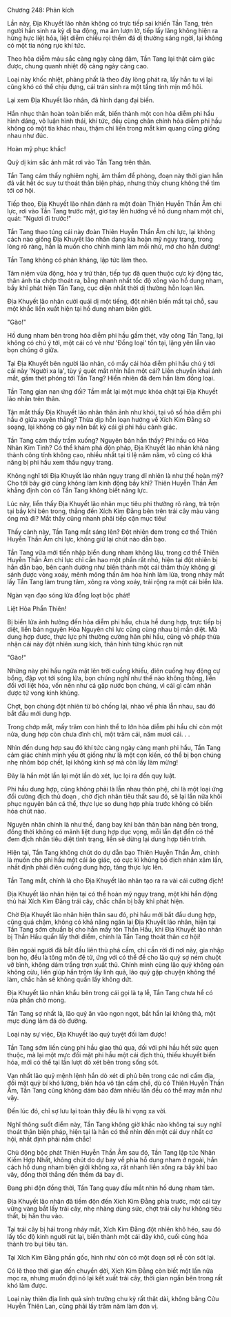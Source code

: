 




Chương 248: Phản kích


Lần này, Địa Khuyết lão nhân không có trực tiếp sai khiến Tần Tang, trên người hắn sinh ra kỳ dị ba động, ma âm lượn lờ, tiếp lấy lăng không hiện ra hừng hực liệt hỏa, liệt diễm chiếu rọi thềm đá dị thường sáng ngời, lại không có một tia nóng rực khí tức.

Theo hỏa diễm màu sắc càng ngày càng đậm, Tần Tang lại thật cảm giác được, chung quanh nhiệt độ càng ngày càng cao.

Loại này khốc nhiệt, phảng phất là theo đáy lòng phát ra, lấy hắn tu vi lại cũng khó có thể chịu đựng, cái trán sinh ra một tầng tinh mịn mồ hôi.

Lại xem Địa Khuyết lão nhân, đã hình dạng đại biến.

Hắn nhục thân hoàn toàn biến mất, biến thành một con hỏa diễm phi hầu hình dáng, vô luận hình thái, khí tức, đều cùng chân chính hỏa diễm phi hầu không có một tia khác nhau, thậm chí liền trong mắt kim quang cũng giống nhau như đúc.

Hoàn mỹ phục khắc!

Quỷ dị kim sắc ánh mắt rơi vào Tần Tang trên thân.

Tần Tang cảm thấy nghiêm nghị, âm thầm đề phòng, đoạn này thời gian hắn đã vắt hết óc suy tư thoát thân biện pháp, nhưng thủy chung không thể tìm tới cơ hội.

Tiếp theo, Địa Khuyết lão nhân đánh ra một đoàn Thiên Huyễn Thần Âm chi lực, rơi vào Tần Tang trước mặt, giơ tay lên hướng về hồ dung nham một chỉ, quát: "Ngươi đi trước!"

Tần Tang thao túng cái này đoàn Thiên Huyễn Thần Âm chi lực, lại không cách nào giống Địa Khuyết lão nhân dạng kia hoàn mỹ ngụy trang, trong lòng rõ ràng, hắn là muốn cho chính mình làm mồi nhử, mở cho hắn đường!

Tần Tang không có phản kháng, lập tức làm theo.

Tâm niệm vừa động, hỏa y trứ thân, tiếp tục đã quen thuộc cực kỳ động tác, thân ảnh tia chớp thoát ra, bằng nhanh nhất tốc độ xông vào hồ dung nham, bầy khỉ phát hiện Tần Tang, cục diện nhất thời dị thường hỗn loạn lên.

Địa Khuyết lão nhân cười quái dị một tiếng, đột nhiên biến mất tại chỗ, sau một khắc liền xuất hiện tại hồ dung nham biên giới.

"Gào!"

Hồ dung nham bên trong hỏa diễm phi hầu gầm thét, vây công Tần Tang, lại không có chú ý tới, một cái có vẻ như 'Đồng loại' tồn tại, lặng yên lẫn vào bọn chúng ở giữa.

Tại Địa Khuyết bên người lão nhân, có mấy cái hỏa diễm phi hầu chú ý tới cái này 'Người xa lạ', tùy ý quét mắt nhìn hắn một cái? Liền chuyển khai ánh mắt, gầm thét phóng tới Tần Tang? Hiển nhiên đã đem hắn làm đồng loại.

Tần Tang gian nan ứng đối? Tầm mắt lại một mực khóa chặt tại Địa Khuyết lão nhân trên thân.

Tận mắt thấy Địa Khuyết lão nhân thân ảnh như khói, tại vô số hỏa diễm phi hầu ở giữa xuyên thẳng? Thừa dịp hỗn loạn hướng về Xích Kim Đằng sờ soạng, lại không có gây nên bất kỳ cái gì phi hầu cảnh giác.

Tần Tang cảm thấy trầm xuống? Nguyên bản hắn thấy? Phi hầu có Hỏa Nhãn Kim Tinh? Có thể khám phá độn pháp, Địa Khuyết lão nhân khả năng thành công tính không cao, nhiều nhất tại tỉ lệ năm năm, vô cùng có khả năng bị phi hầu xem thấu ngụy trang.

Không nghĩ tới Địa Khuyết lão nhân ngụy trang dĩ nhiên là như thế hoàn mỹ? Cho tới bây giờ cũng không làm kinh động bầy khỉ? Thiên Huyễn Thần Âm khẳng định còn có Tần Tang không biết năng lực.

Lúc này, liền thấy Địa Khuyết lão nhân mục tiêu phi thường rõ ràng, trà trộn tại bầy khỉ bên trong, thẳng đến Xích Kim Đằng bên trên trái cây màu vàng óng mà đi? Mắt thấy cũng nhanh phải tiếp cận mục tiêu!

Thấy cảnh này, Tần Tang mắt sáng lên? Đột nhiên đem trong cơ thể Thiên Huyễn Thần Âm chi lực, không giữ lại chút nào dẫn bạo.

Tần Tang vừa mới tiến nhập biển dung nham không lâu, trong cơ thể Thiên Huyễn Thần Âm chi lực chỉ cần hao một phần rất nhỏ, hiện tại đột nhiên bị hắn dẫn bạo, bên cạnh dường như biến thành một cái thâm thúy không gì sánh được vòng xoáy, mênh mông thần âm hóa hình làm lửa, trong nháy mắt lấy Tần Tang làm trung tâm, xông ra vòng xoáy, trải rộng ra một cái biển lửa.

Ngàn vạn đạo sóng lửa đồng loạt bộc phát!

Liệt Hỏa Phần Thiên!

Bị biển lửa ảnh hưởng đến hỏa diễm phi hầu, chưa hề dung hợp, trực tiếp bị diệt, liền bản nguyên Hỏa Nguyên chi lực cũng cùng nhau bị mẫn diệt. Mà dung hợp được, thực lực phi thường cường hãn phi hầu, cũng vô pháp thừa nhận cái này đột nhiên xung kích, thân hình từng khúc rạn nứt

"Gào!"

Những này phi hầu ngửa mặt lên trời cuồng khiếu, điên cuồng huy động cự bổng, đập vọt tới sóng lửa, bọn chúng nghĩ như thế nào không thông, liền đối với liệt hỏa, vốn nên như cá gặp nước bọn chúng, vì cái gì cảm nhận được tử vong kinh khủng.

Chợt, bọn chúng đột nhiên từ bỏ chống lại, nhào về phía lẫn nhau, sau đó bắt đầu mới dung hợp.

Trong chớp mắt, mấy trăm con hình thể to lớn hỏa diễm phi hầu chỉ còn một nửa, dung hợp còn chưa đình chỉ, một trăm cái, năm mươi cái. . .

Nhìn đến dung hợp sau đó khí tức càng ngày càng mạnh phi hầu, Tần Tang cảm giác chính mình yếu ớt giống như là một con kiến, có thể bị bọn chúng nhẹ nhõm bóp chết, lại không kinh sợ mà còn lấy làm mừng!

Đây là hắn một lần lại một lần dò xét, lục lọi ra đến quy luật.

Phi hầu dung hợp, cũng không phải là lẫn nhau thôn phệ, chỉ là một loại ứng đối cường địch thủ đoạn , chờ địch nhân tiêu thất sau đó, sẽ lại lần nữa khôi phục nguyên bản cá thể, thực lực so dung hợp phía trước không có biến hóa chút nào.

Nguyên nhân chính là như thế, đang bay khỉ bản thân bản năng bên trong, đồng thời không có mãnh liệt dung hợp dục vọng, mỗi lần đạt đến có thể đem địch nhân tiêu diệt tình trạng, liền sẽ dừng lại dung hợp tiến trình.

Hiện tại, Tần Tang không chút do dự dẫn bạo Thiên Huyễn Thần Âm, chính là muốn cho phi hầu một cái ảo giác, có cực kì khủng bố địch nhân xâm lấn, nhất định phải điên cuồng dung hợp, tăng thực lực lên.

Tần Tang mắt, chính là cho Địa Khuyết lão nhân tạo ra ra vài cái cường địch!

Địa Khuyết lão nhân hiện tại có thể hoàn mỹ ngụy trang, một khi hắn động thủ hái Xích Kim Đằng trái cây, chắc chắn bị bầy khỉ phát hiện.

Chờ Địa Khuyết lão nhân hiện thân sau đó, phi hầu mới bắt đầu dung hợp, cũng quá chậm, không có khả năng ngăn lại Địa Khuyết lão nhân, hiện tại Tần Tang sớm chuẩn bị cho hắn mấy tôn Thần Hầu, khi Địa Khuyết lão nhân bị Thần Hầu quấn lấy thời điểm, chính là Tần Tang thoát thân cơ hội!

Bên ngoài người đã bắt đầu liên thủ phá cấm, chỉ cần rời đi nơi này, gia nhập bọn họ, đều là tông môn đệ tử, ứng với có thể để cho lão quỷ sợ ném chuột vỡ bình, không dám trắng trợn xuất thủ. Chính mình cùng lão quỷ không oán không cừu, liền giúp hắn trộm lấy linh quả, lão quỷ gặp chuyện không thể làm, chắc hẳn sẽ không quấn lấy không dứt.

Địa Khuyết lão nhân khẩu bên trong cái gọi là tạ lễ, Tần Tang chưa hề có nửa phần chờ mong.

Tần Tang sợ nhất là, lão quỷ ăn vào ngon ngọt, bắt hắn lại không thả, một mực dùng làm đá dò đường.

Loại này sự việc, Địa Khuyết lão quỷ tuyệt đối làm được!

Tần Tang sớm liền cùng phi hầu giao thủ qua, đối với phi hầu hết sức quen thuộc, mà lại một mực đối mặt phi hầu một cái địch thủ, thiếu khuyết biến hóa, mới có thể tại lần lượt dò xét bên trong sống sót.

Vạn nhất lão quỷ mệnh lệnh hắn dò xét di phủ bên trong các nơi cấm địa, đối mặt quỷ bí khó lường, biến hóa vô tận cấm chế, dù có Thiên Huyễn Thần Âm, Tần Tang cũng không dám bảo đảm nhiều lần đều có thể may mắn như vậy.

Đến lúc đó, chỉ sợ lưu lại toàn thây đều là hi vọng xa vời.

Nghĩ thông suốt điểm này, Tần Tang không giờ khắc nào không tại suy nghĩ thoát thân biện pháp, hiện tại là hắn có thể nhìn đến một cái duy nhất cơ hội, nhất định phải nắm chắc!

Chủ động bộc phát Thiên Huyễn Thần Âm sau đó, Tần Tang lập tức Nhân Kiếm Hợp Nhất, không chút do dự bay về phía hồ dung nham ở ngoài, hắn cách hồ dung nham biên giới không xa, rất nhanh liền xông ra bầy khỉ bao vây, đồng thời thẳng đến thềm đá bay đi.

Đang phi độn đồng thời, Tần Tang quay đầu mắt nhìn hồ dung nham tâm.

Địa Khuyết lão nhân đã tiềm độn đến Xích Kim Đằng phía trước, một cái tay vững vàng bắt lấy trái cây, nhẹ nhàng dùng sức, chợt trái cây hư không tiêu thất, bị hắn thu vào.

Tại trái cây bị hái trong nháy mắt, Xích Kim Đằng đột nhiên khô héo, sau đó lấy tốc độ kinh người rút lại, biến thành một cái dây khô, cuối cùng hóa thành tro bụi tiêu tán.

Tại Xích Kim Đằng phần gốc, hình như còn có một đoạn sợi rễ còn sót lại.

Có lẽ theo thời gian đến chuyển dời, Xích Kim Đằng còn biết một lần nữa mọc ra, nhưng muốn đợi nó lại kết xuất trái cây, thời gian ngắn bên trong rất khó làm được.

Loại này thiên địa linh quả sinh trưởng chu kỳ rất thật dài, không bằng Cửu Huyễn Thiên Lan, cũng phải lấy trăm năm làm đơn vị.




